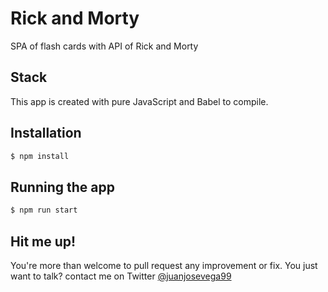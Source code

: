 # Rick and Morty
SPA of flash cards with API of Rick and Morty

## Stack
This app is created with pure JavaScript and Babel to compile.

## Installation

```bash
$ npm install
```

## Running the app

```bash
$ npm run start
```

## Hit me up!
You're more than welcome to pull request any improvement or fix. You just want to talk? contact me on Twitter [@juanjosevega99](https://twitter.com/juanjosevega99)
